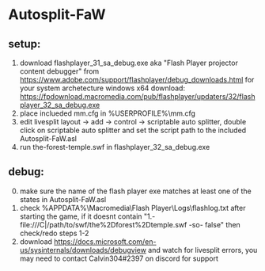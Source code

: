 # Autosplit-FaW

## setup:

1. download flashplayer_31_sa_debug.exe aka "Flash Player projector content debugger" from https://www.adobe.com/support/flashplayer/debug_downloads.html for your system archetecture
	windows x64 download: https://fpdownload.macromedia.com/pub/flashplayer/updaters/32/flashplayer_32_sa_debug.exe
2. place inclueded mm.cfg in %USERPROFILE%\mm.cfg
3. edit livesplit layout -> add -> control -> scriptable auto splitter, double click on scriptable auto splitter and set the script path to the included Autosplit-FaW.asl
4. run the-forest-temple.swf in flashplayer_32_sa_debug.exe

## debug:
0. make sure the name of the flash player exe matches at least one of the states in Autosplit-FaW.asl
1. check %APPDATA%\Macromedia\Flash Player\Logs\flashlog.txt after starting the game, 
	if it doesnt contain "1.- file:///C|/path/to/swf/the%2Dforest%2Dtemple.swf -so- false" then check/redo steps 1-2
2. download https://docs.microsoft.com/en-us/sysinternals/downloads/debugview and watch for livesplit errors, you may need to contact Calvin304#2397 on discord for support

